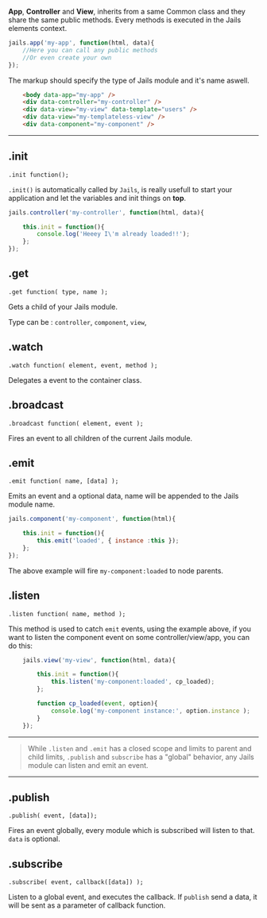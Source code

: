 
**App**, **Controller** and **View**, inherits from a same Common class and they share the same public methods.
Every methods is executed in the Jails elements context.

```js
jails.app('my-app', function(html, data){
    //Here you can call any public methods
    //Or even create your own
});
```

The markup should specify the type of Jails module and it's name aswell.

```html
    <body data-app="my-app" />
    <div data-controller="my-controller" />
    <div data-view="my-view" data-template="users" />
    <div data-view="my-templateless-view" />
    <div data-component="my-component" />
```

---

## .init
    .init function();
`.init()` is automatically called by `Jails`, is really usefull to start your application and let the variables and init things on **top**.

```js
jails.controller('my-controller', function(html, data){

    this.init = function(){
        console.log('Heeey I\'m already loaded!!');
    };
});
```

## .get
    .get function( type, name );
Gets a child of your Jails module.

Type can be : `controller`, `component`, `view`,

## .watch
    .watch function( element, event, method );

Delegates a event to the container class.

## .broadcast
    .broadcast function( element, event );

Fires an event to all children of the current Jails module.

## .emit
    .emit function( name, [data] );

Emits an event and a optional data, name will be appended to the Jails module name.
```js
jails.component('my-component', function(html){

    this.init = function(){
        this.emit('loaded', { instance :this });
    };
});
```
The above example will fire `my-component:loaded` to node parents.

## .listen
    .listen function( name, method );

This method is used to catch `emit` events, using the example above, if you want to listen the component event on some controller/view/app, you can do this:

```js
    jails.view('my-view', function(html, data){

        this.init = function(){
            this.listen('my-component:loaded', cp_loaded);
        };

        function cp_loaded(event, option){
            console.log('my-component instance:', option.instance );
        }
    });
```

---

> While `.listen` and `.emit` has a closed scope and limits to parent and child limits,
`.publish` and `subscribe` has a "global" behavior, any Jails module can listen and emit an event.

---

## .publish
    .publish( event, [data]);

Fires an event globally, every module which is subscribed will listen to that. `data` is optional.

## .subscribe
    .subscribe( event, callback([data]) );

Listen to a global event, and executes the callback. If `publish` send a data, it will be sent as a parameter of callback function.
